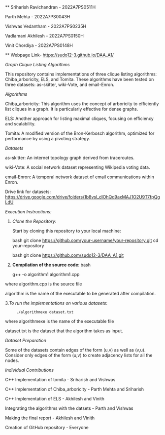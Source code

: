 **
Sriharish Ravichandran - 2022A7PS0511H

Parth Mehta - 2022A7PS0043H

Vishwas Vedantham - 2022A7PS0235H

Vadlamani Akhilesh - 2022A7PS0150H

Vinit Chordiya - 2022A7PS0148H

**
Webpage Link-
https://sudo12-3.github.io/DAA_A1/

*Graph Clique Listing Algorithms*

This repository contains implementations of three clique listing algorithms: Chiba_arboricity, ELS, and Tomita. 
These algorithms have been tested on three datasets: as-skitter, wiki-Vote, and email-Enron.

*Algorithms*

Chiba_arboricity: This algorithm uses the concept of arboricity to efficiently list cliques in a graph. It is particularly effective for dense graphs.

ELS: Another approach for listing maximal cliques, focusing on efficiency and scalability.

Tomita: A modified version of the Bron-Kerbosch algorithm, optimized for performance by using a pivoting strategy.

*Datasets*

as-skitter: An internet topology graph derived from traceroutes.

wiki-Vote: A social network dataset representing Wikipedia voting data.

email-Enron: A temporal network dataset of email communications within Enron.

Drive link for datasets: https://drive.google.com/drive/folders/1b8vsl_dlOhQd9axMAJ1O2U9T7fpQgLdU

*Execution Instructions:*


1. *Clone the Repository*:
   
   Start by cloning this repository to your local machine:

   bash
   git clone https://github.com/your-username/your-repository.git
   cd your-repository

   bash git clone https://github.com/sudo12-3/DAA_A1.git
   
2. **Compilation of the source code**: 
    bash
    
    g++ -o algorithm1 algorithm1.cpp

  where algorithm.cpp is the source file
                     
  algorithm is the name of the executable to be generated after compilation.



3.*To run the implementations on various datasets*:

    
         ./algorithmexe dataset.txt

where algorithmexe is the name of the executable file

dataset.txt is the dataset that the algorithm takes as input.



*Dataset Preparation*

Some of the datasets contain edges of the form (u,v) as well as (v,u). Consider only edges of the form (u,v) to create adjacency lists for all the nodes.


*Individual Contributions*

C++ Implementation of tomita - Sriharish and Vishwas

C++ Implementation of Chiba_arboricity - Parth Mehta and Sriharish

C++ Implementation of ELS - Akhilesh and Vinith

Integrating the algorithms with the datsets - Parth and Vishwas

Making the final report - Akhilesh and Vinith

Creation of GitHub repository - Everyone